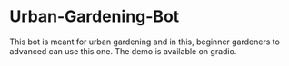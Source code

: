 # Urban-Gardening-Bot

This bot is meant for urban gardening and in this, beginner gardeners to advanced can use this one. The demo is available on gradio.
